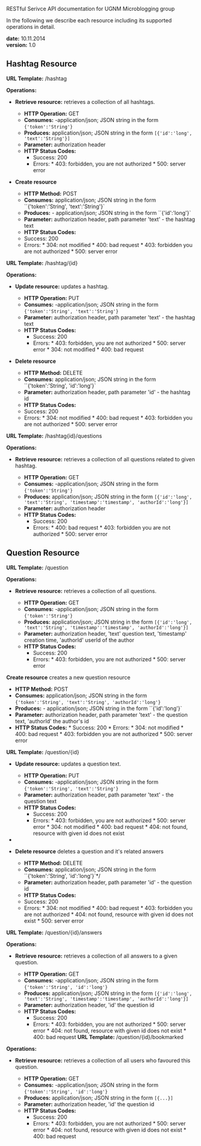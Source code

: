 RESTful Serivce API documentation for UGNM Microblogging group

In the following we describe each resource including its supported operations in detail.

__date:__ 10.11.2014   
__version:__ 1.0 

Hashtag Resource
--
__URL Template:__ /hashtag

__Operations:__

* __Retrieve resource:__ retrieves a collection of all hashtags.

   * __HTTP Operation:__ GET
   * __Consumes:__ -application/json; JSON string in the form `{'token':'String'}`
   * __Produces:__ application/json; JSON string in the form `[{'id':'long', 'text':'String'}]`
   * __Parameter:__ authorization header
  * __HTTP Status Codes:__
    * Success: 200
    * Errors:
            * 403: forbidden, you are not authorized 
            * 500: server error

* __Create resource__

   * __HTTP Method:__ POST
   * __Consumes:__ application/json; JSON string in the form ``{'token':'String', 'text':'String'}`
   * __Produces:__ - application/json; JSON string in the form ``{'id':'long'}`
   * __Parameter:__ authorization header, path parameter 'text' - the hashtag text
   * __HTTP Status Codes:__
    * Success: 200
    * Errors:
            * 304: not modified
            * 400: bad request
            * 403: forbidden you are not authorized
            * 500: server error

__URL Template:__ /hashtag/{id}

__Operations:__

* __Update resource:__ updates a hashtag.

   * __HTTP Operation:__ PUT
   * __Consumes:__ -application/json; JSON string in the form `{'token':'String', 'text':'String'}`
   * __Parameter:__ authorization header, path parameter 'text' - the hashtag text
  * __HTTP Status Codes:__
    * Success: 200
    * Errors:
            * 403: forbidden, you are not authorized 
            * 500: server error
            * 304: not modified
            * 400: bad request




* __Delete resource__

   * __HTTP Method:__ DELETE
   * __Consumes:__ application/json; JSON string in the form ``{'token':'String', 'id':'long'}`
   * __Parameter:__ authorization header, path parameter 'id' - the hashtag id
   * __HTTP Status Codes:__
    * Success: 200
    * Errors:
            * 304: not modified
            * 400: bad request
            * 403: forbidden you are not authorized
            * 500: server error

__URL Template:__ /hashtag{id}/questions

__Operations:__

* __Retrieve resource:__ retrieves a collection of all questions related to given hashtag.

   * __HTTP Operation:__ GET
   * __Consumes:__ -application/json; JSON string in the form `{'token':'String'}`
   * __Produces:__ application/json; JSON string in the form `[{'id':'long', 'text':'String', 'timestamp':'timestamp', 'authorId':'long'}]`
   * __Parameter:__ authorization header
  * __HTTP Status Codes:__
    * Success: 200
    * Errors:
            * 400: bad request
            * 403: forbidden you are not authorized
            * 500: server error


Question Resource
--
__URL Template:__ /question

__Operations:__

* __Retrieve resource:__ retrieves a collection of all questions.

   * __HTTP Operation:__ GET
   * __Consumes:__ -application/json; JSON string in the form `{'token':'String'}`
   * __Produces:__ application/json; JSON string in the form `[{'id':'long', 'text':'String', 'timestamp':'timestamp', 'authorId':'long'}]`
   * __Parameter:__ authorization header, 'text' question text, 'timestamp' creation time, 'authorId' userId of the author
  * __HTTP Status Codes:__
    * Success: 200
    * Errors:
            * 403: forbidden, you are not authorized 
            * 500: server error

 __Create resource__ creates a new question resource
   * __HTTP Method:__ POST
   * __Consumes:__ application/json; JSON string in the form `{'token':'String', 'text':'String', 'authorId':'long'}`
   * __Produces:__ - application/json; JSON string in the form ``{'id':'long'}`
   * __Parameter:__ authorization header, path parameter 'text' - the question text, 'authorId' the author's id
   * __HTTP Status Codes:__
    * Success: 200
    * Errors:
            * 304: not modified
            * 400: bad request
            * 403: forbidden you are not authorized
            * 500: server error
            


__URL Template:__ /question/{id}

* __Update resource:__ updates a question text.

   * __HTTP Operation:__ PUT
   * __Consumes:__ -application/json; JSON string in the form `{'token':'String', 'text':'String'}`
   * __Parameter:__ authorization header, path parameter 'text' - the question text
  * __HTTP Status Codes:__
    * Success: 200
    * Errors:
            * 403: forbidden, you are not authorized 
            * 500: server error
            * 304: not modified
            * 400: bad request
            * 404: not found, resource with given id does not exist


*

* __Delete resource__ deletes a question and it's related answers

   * __HTTP Method:__ DELETE
   * __Consumes:__ application/json; JSON string in the form ``{'token':'String', 'id':'long'}`*/
   * __Parameter:__ authorization header, path parameter 'id' - the question id
   * __HTTP Status Codes:__
    * Success: 200
    * Errors:
            * 304: not modified
            * 400: bad request
            * 403: forbidden you are not authorized
            * 404: not found, resource with given id does not exist
            * 500: server error

__URL Template:__ /question/{id}/answers

__Operations:__

* __Retrieve resource:__ retrieves a collection of all answers to a given question.

   * __HTTP Operation:__ GET
   * __Consumes:__ -application/json; JSON string in the form `{'token':'String', 'id':'long'}`
   * __Produces:__ application/json; JSON string in the form `[{'id':'long', 'text':'String', 'timestamp':'timestamp', 'authorId':'long'}]`
   * __Parameter:__ authorization header, 'id' the question id
  * __HTTP Status Codes:__
    * Success: 200
    * Errors:
            * 403: forbidden, you are not authorized 
            * 500: server error
            * 404: not found, resource with given id does not exist
            * 400: bad request
__URL Template:__ /question/{id}/bookmarked

__Operations:__

* __Retrieve resource:__ retrieves a collection of all users who favoured this question.

   * __HTTP Operation:__ GET
   * __Consumes:__ -application/json; JSON string in the form `{'token':'String', 'id':'long'}`
   * __Produces:__ application/json; JSON string in the form `[{...}]`
   * __Parameter:__ authorization header, 'id' the question id
  * __HTTP Status Codes:__
    * Success: 200
    * Errors:
            * 403: forbidden, you are not authorized 
            * 500: server error
            * 404: not found, resource with given id does not exist
            * 400: bad request